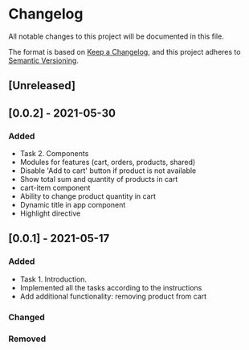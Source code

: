 # Changelog
All notable changes to this project will be documented in this file.

The format is based on [Keep a Changelog](https://keepachangelog.com/en/1.0.0/),
and this project adheres to [Semantic Versioning](https://semver.org/spec/v2.0.0.html).

## [Unreleased]

## [0.0.2] - 2021-05-30
### Added
- Task 2. Components
- Modules for features (cart, orders, products, shared)
- Disable 'Add to cart' button if product is not available
- Show total sum and quantity of products in cart
- cart-item component
- Ability to change product quantity in cart
- Dynamic title in app component
- Highlight directive

## [0.0.1] - 2021-05-17
### Added
- Task 1. Introduction.
- Implemented all the tasks according to the instructions
- Add additional functionality: removing product from cart

### Changed

### Removed
